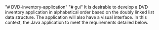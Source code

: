 "# DVD-inventory-application" 
"# gui" 
It is desirable to develop a DVD inventory application in alphabetical order based on the doubly linked list data structure. The application will also have a visual interface. In this context, the Java application to meet the requirements detailed below.

